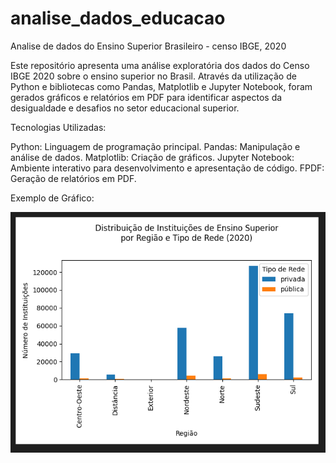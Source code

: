 # analise_dados_educacao
Analise de dados do Ensino Superior Brasileiro - censo IBGE, 2020

Este repositório apresenta uma análise exploratória dos dados do Censo IBGE 2020 sobre o ensino superior no Brasil. Através da utilização de Python e bibliotecas como Pandas, Matplotlib e Jupyter Notebook, foram gerados gráficos e relatórios em PDF para identificar aspectos da desigualdade e desafios no setor educacional superior.

Tecnologias Utilizadas:

Python: Linguagem de programação principal.
Pandas: Manipulação e análise de dados.
Matplotlib: Criação de gráficos.
Jupyter Notebook: Ambiente interativo para desenvolvimento e apresentação de código.
FPDF: Geração de relatórios em PDF.

Exemplo de Gráfico:

![alt text](image-1.png)


